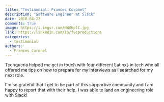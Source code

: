 ```yaml
---
title: "Testimonial: Frances Coronel"
description: "Software Engineer at Slack"
date: 2018-04-22
comments: true
image: https://i.imgur.com/NWXkplC.jpg
link: https://linkedin.com/in/fvcproductions
categories:
  - testimonial
authors:
  - Frances Coronel
---
```


Techqueria helped me get in touch with four different Latinxs in tech who all offered me tips on how to prepare for my interviews as I searched for my next role.

I'm so grateful that I get to be part of this supportive community and I am happy to report that with their help, I was able to land an engineering role with Slack!
